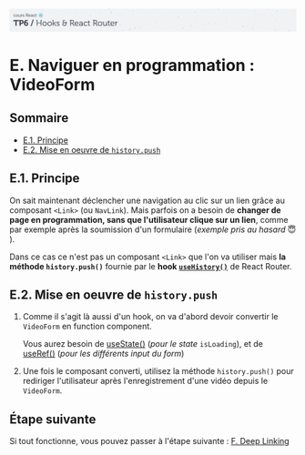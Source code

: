 <img src="images/readme/header-small.jpg" >

# E. Naviguer en programmation : VideoForm  <!-- omit in toc -->

## Sommaire <!-- omit in toc -->
- [E.1. Principe](#e1-principe)
- [E.2. Mise en oeuvre de `history.push`](#e2-mise-en-oeuvre-de-historypush)


## E.1. Principe
On sait maintenant déclencher une navigation au clic sur un lien grâce au composant `<Link>` (ou `NavLink`). Mais parfois on a besoin de **changer de page en programmation, sans que l'utilisateur clique sur un lien**, comme par exemple après la soumission d'un formulaire (_exemple pris au hasard_ 😇 ).

Dans ce cas ce n'est pas un composant `<Link>` que l'on va utiliser mais **la méthode `history.push()`** fournie par le **hook [`useHistory()`](https://reactrouter.com/web/api/Hooks/usehistory)** de React Router.


## E.2. Mise en oeuvre de `history.push`
1. Comme il s'agit là aussi d'un hook, on va d'abord devoir convertir le `VideoForm` en function component.

	Vous aurez besoin de [useState()](https://reactjs.org/docs/hooks-reference.html#usestate) (_pour le state_ `isLoading`), et de [useRef()](https://reactjs.org/docs/hooks-reference.html#useref) (_pour les différents input du form_)

2. Une fois le composant converti, utilisez la méthode `history.push()` pour rediriger l'utilisateur après l'enregistrement d'une vidéo depuis le `VideoForm`.

## Étape suivante <!-- omit in toc -->
Si tout fonctionne, vous pouvez passer à l'étape suivante : [F. Deep Linking](F-deeplinking.md)


